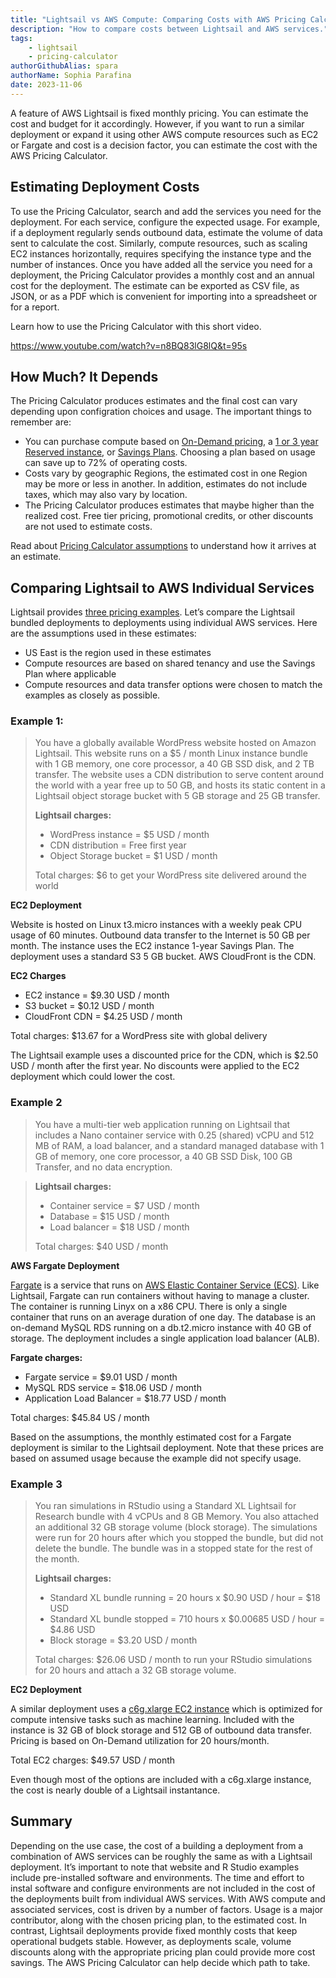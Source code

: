 ```yaml
---
title: "Lightsail vs AWS Compute: Comparing Costs with AWS Pricing Calculator"
description: "How to compare costs between Lightsail and AWS services."
tags:
    - lightsail
    - pricing-calculator
authorGithubAlias: spara
authorName: Sophia Parafina
date: 2023-11-06
---
```


A feature of AWS Lightsail is fixed monthly pricing. You can estimate the cost and budget for it accordingly. However, if you want to run a similar deployment or expand it using other AWS compute resources such as EC2 or Fargate and cost is a decision factor, you can estimate the cost with the AWS Pricing Calculator. 

## Estimating Deployment Costs

To use the Pricing Calculator, search and add the services you need for the deployment. For each service, configure the expected usage. For example, if a deployment regularly sends outbound data, estimate the volume of data sent to calculate the cost. Similarly, compute resources, such as scaling EC2 instances horizontally, requires specifying the instance type and the number of instances. Once you have added all the service you need for a deployment, the Pricing Calculator provides a monthly cost and an annual cost for the deployment. The estimate can be exported as CSV file, as JSON, or as a PDF which is convenient for importing into a spreadsheet or for a report. 

Learn how to use the Pricing Calculator with this short video. 

https://www.youtube.com/watch?v=n8BQ83lG8lQ&t=95s

## How Much? It Depends

The Pricing Calculator produces estimates and the final cost can vary depending upon configration choices and usage. The important things to remember are:

- You can purchase compute based on [On-Demand pricing](https://aws.amazon.com/ec2/pricing/on-demand/?sc_channel=el&sc_campaign=post&sc_content=lightsailvsawscomputecomparingcostswithawspricingcalculator&sc_geo=mult&sc_country=mult&sc_outcome=acq&sc_category=lightsail), a [1 or 3 year Reserved instance](https://aws.amazon.com/ec2/pricing/reserved-instances/pricing/?sc_channel=el&sc_campaign=post&sc_content=lightsailvsawscomputecomparingcostswithawspricingcalculator&sc_geo=mult&sc_country=mult&sc_outcome=acq&sc_category=lightsail), or [Savings Plans](https://aws.amazon.com/savingsplans/?sc_channel=el&sc_campaign=post&sc_content=lightsailvsawscomputecomparingcostswithawspricingcalculator&sc_geo=mult&sc_country=mult&sc_outcome=acq&sc_category=lightsail). Choosing a plan based on usage can save up to 72% of operating costs.
-  Costs vary by geographic Regions, the estimated cost in one Region may be more or less in another. In addition, estimates do not include taxes, which may also vary by location.
- The Pricing Calculator produces estimates that maybe higher than the realized cost. Free tier pricing, promotional credits, or other discounts are not used to estimate costs. 

Read about [Pricing Calculator assumptions](https://aws.amazon.com/calculator/calculator-assumptions/?sc_channel=el&sc_campaign=post&sc_content=lightsailvsawscomputecomparingcostswithawspricingcalculator&sc_geo=mult&sc_country=mult&sc_outcome=acq&sc_category=lightsail) to understand how it arrives at an estimate.

## Comparing Lightsail to AWS Individual Services

Lightsail provides [three pricing examples](https://aws.amazon.com/lightsail/pricing/?sc_channel=el&sc_campaign=post&sc_content=lightsailvsawscomputecomparingcostswithawspricingcalculator&sc_geo=mult&sc_country=mult&sc_outcome=acq&sc_category=lightsail). Let’s compare the Lightsail bundled deployments to deployments using individual AWS services. Here are the assumptions used in these estimates:

- US East is the region used in these estimates
- Compute resources are based on shared tenancy and use the Savings Plan where applicable
- Compute resources and data transfer options were chosen to match the examples as closely as possible.

### Example 1:

>You have a globally available WordPress website hosted on Amazon Lightsail. This website runs on a $5 / month Linux instance bundle with 1 GB memory, one core processor, a 40 GB SSD disk, and 2 TB transfer. The website uses a CDN distribution to serve content around the world with a year free up to 50 GB, and hosts its static content in a Lightsail object storage bucket with 5 GB storage and 25 GB transfer.
> 
> **Lightsail charges:**
> 
> - WordPress instance = $5 USD / month
> - CDN distribution = Free first year
> - Object Storage bucket = $1 USD / month
>
> Total charges: $6 to get your WordPress site delivered around the world

**EC2 Deployment**

Website is hosted on Linux t3.micro instances with a weekly peak CPU usage of 60 minutes. Outbound data transfer to the Internet is 50 GB per month. The instance uses the EC2 instance 1-year Savings Plan. The deployment uses a standard S3 5 GB bucket. AWS CloudFront is the CDN.

**EC2 Charges**

- EC2 instance = $9.30 USD / month
- S3 bucket = $0.12 USD / month
- CloudFront CDN = $4.25 USD / month
 
Total charges: $13.67 for a WordPress site with global delivery

The Lightsail example uses a discounted price for the CDN, which is $2.50 USD / month after the first year. No discounts were applied to the EC2 deployment which could lower the cost.

### Example 2

> You have a multi-tier web application running on Lightsail that includes a Nano container service with 0.25 (shared) vCPU and 512 MB of RAM, a load balancer, and a standard managed database with 1 GB of memory, one core processor, a 40 GB SSD Disk, 100 GB Transfer, and no data encryption.

> **Lightsail charges:**
>
> - Container service = $7 USD / month
> - Database = $15 USD / month
> - Load balancer = $18 USD / month
>
> Total charges: $40 USD / month

**AWS Fargate Deployment**

[Fargate](https://docs.aws.amazon.com/AmazonECS/latest/userguide/what-is-fargate.html?sc_channel=el&sc_campaign=post&sc_content=lightsailvsawscomputecomparingcostswithawspricingcalculator&sc_geo=mult&sc_country=mult&sc_outcome=acq&sc_category=lightsail) is a service that runs on [AWS Elastic Container Service (ECS)](https://docs.aws.amazon.com/AmazonECS/latest/developerguide/Welcome.html?sc_channel=el&sc_campaign=post&sc_content=lightsailvsawscomputecomparingcostswithawspricingcalculator&sc_geo=mult&sc_country=mult&sc_outcome=acq&sc_category=lightsail). Like Lightsail, Fargate can run containers without having to manage a cluster. The container is running Linyx on a x86 CPU. There is only a single container that runs on an average duration of one day. The database is an on-demand MySQL RDS running on a db.t2.micro instance with 40 GB of storage. The deployment includes a single application load balancer (ALB).

**Fargate charges:**

- Fargate service = $9.01 USD / month
- MySQL RDS service = $18.06 USD / month
- Application Load Balancer = $18.77 USD / month

Total charges: $45.84 US / month

Based on the assumptions, the monthly estimated cost for a Fargate deployment is similar to the Lightsail deployment. Note that these prices are based on assumed usage because the example did not specify usage.

### Example 3

> You ran simulations in RStudio using a Standard XL Lightsail for Research bundle with 4 vCPUs and 8 GB Memory. You also attached an additional 32 GB storage volume (block storage). The simulations were run for 20 hours after which you stopped the bundle, but did not delete the bundle. The bundle was in a stopped state for the rest of the month.
>
> **Lightsail charges:**
>
> - Standard XL bundle running = 20 hours x $0.90 USD / hour = $18 USD
> - Standard XL bundle stopped = 710 hours x $0.00685 USD / hour = $4.86 USD
> - Block storage = $3.20 USD / month
>
> Total charges: $26.06 USD / month to run your RStudio simulations for 20 hours and attach a 32 GB storage volume.

**EC2 Deployment**

A similar deployment uses a [c6g.xlarge EC2 instance](https://aws.amazon.com/ec2/instance-types/c6g/?sc_channel=el&sc_campaign=post&sc_content=lightsailvsawscomputecomparingcostswithawspricingcalculator&sc_geo=mult&sc_country=mult&sc_outcome=acq&sc_category=lightsail) which is optimized for compute intensive tasks such as machine learning. Included with the instance is 32 GB of block storage and 512 GB of outbound data transfer. Pricing is based on On-Demand utilization for 20 hours/month.

Total EC2 charges: $49.57 USD / month

Even though most of the options are included with a c6g.xlarge instance, the cost is nearly double of a Lightsail instantance.

## Summary

Depending on the use case, the cost of a building a deployment from a combination of AWS services can be roughly the same as with a Lightsail deployment. It’s important to note that website and R Studio examples include pre-installed software and environments. The time and effort to instal software and configure environments are not included in the cost of the deployments built from individual AWS services. With AWS compute and associated services, cost is driven by a number of factors. Usage is a major contributor, along with the chosen pricing plan, to the estimated cost. In contrast, Lightsail deployments provide fixed monthly costs that keep operational budgets stable. However, as deployments scale, volume discounts along with the appropriate pricing plan could provide more cost savings. The AWS Pricing Calculator can help decide which path to take.